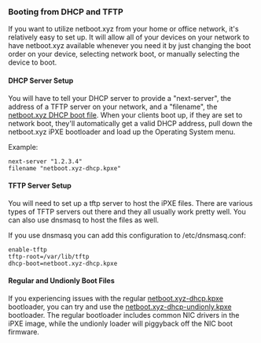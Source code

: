 ### Booting from DHCP and TFTP

If you want to utilize netboot.xyz from your home or office network, it's relatively easy to set up.  It will allow all of your devices on your network to have netboot.xyz available whenever you need it by just changing the boot order on your device, selecting network boot, or manually selecting the device to boot.

#### DHCP Server Setup
You will have to tell your DHCP server to provide a "next-server", the address of a TFTP server on your network, and a "filename", the [netboot.xyz DHCP boot file](http://boot.netboot.xyz/ipxe/netboot.xyz-dhcp.kpxe).  When your clients boot up, if they are set to network boot, they'll automatically get a valid DHCP address, pull down the netboot.xyz iPXE bootloader and load up the Operating System menu.  

Example:

    next-server "1.2.3.4"
    filename "netboot.xyz-dhcp.kpxe"

#### TFTP Server Setup

You will need to set up a tftp server to host the iPXE files.  There are various types of TFTP servers out there and they all usually work pretty well.  You can also use dnsmasq to host the files as well.

If you use dnsmasq you can add this configuration to /etc/dnsmasq.conf:

    enable-tftp
    tftp-root=/var/lib/tftp
    dhcp-boot=netboot.xyz-dhcp.kpxe

#### Regular and Undionly Boot Files

If you experiencing issues with the regular [netboot.xyz-dhcp.kpxe](http://boot.netboot.xyz/ipxe/netboot.xyz-dhcp.kpxe) bootloader, you can try and use the [netboot.xyz-dhcp-undionly.kpxe](http://boot.netboot.xyz/ipxe/netboot.xyz-dhcp-undionly.kpxe) bootloader.  The regular bootloader includes common NIC drivers in the iPXE image, while the undionly loader will piggyback off the NIC boot firmware.
 
